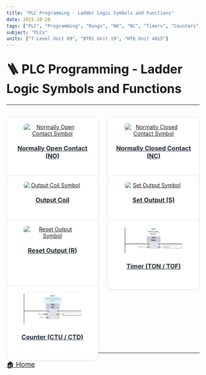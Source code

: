 ```yaml
---
title: "PLC Programming - Ladder Logic Symbols and Functions"
date: 2025-10-20
tags: ["PLC", "Programming", "Rungs", "NO", "NC", "Timers", "Counters"]
subject: "PLCs"
units: ["T-Level Unit 09", "BTEC Unit 19", "HTQ Unit 4015"]
---
```


<head>
  <style>
    .projects {
      display: grid;
      grid-template-columns: repeat(auto-fit, minmax(220px, 1fr));
      gap: 1.5rem;
      margin-top: 2rem;
    }

    .card-link {
      text-decoration: none;
    }

    .card {
      background: #ffffff;
      border: 1px solid #e5e7eb;
      border-radius: 10px;
      overflow: hidden;
      box-shadow: 0 2px 5px rgba(0, 0, 0, 0.05);
      transition: transform 0.2s ease;
      display: flex;
      flex-direction: column;
      align-items: center;
      padding: 1rem;
      height: 100%;
      text-align: center;
    }

    .card:hover {
      transform: scale(1.03);
    }

    .card img {
      width: 80%;
      max-width: 150px;
      height: auto;
      margin-bottom: 0.75rem;
      border-radius: 6px;
    }

    .card h3 {
      color: #1f2937;
      margin: 0.5rem 0 0;
      font-size: 1rem;
    }

    h1 {
      font-size: 2rem;
      margin-top: 2rem;
    }

    p {
      font-size: 1.1rem;
    }
  </style>
</head>

# 🪜 PLC Programming - Ladder Logic Symbols and Functions

---

<div class="projects">
  <a class="card-link" href="#">
    <div class="card">
      <img src="https://EngineeringShare.github.io/engineering-hub/images/PLC-Icons/NO_Contact.png" alt="Normally Open Contact Symbol">
      <h3>Normally Open Contact (NO)</h3>
    </div>
  </a>

  <a class="card-link" href="#">
    <div class="card">
      <img src="https://EngineeringShare.github.io/engineering-hub/images/PLC-Icons/NC_Contact.png" alt="Normally Closed Contact Symbol">
      <h3>Normally Closed Contact (NC)</h3>
    </div>
  </a>

  <a class="card-link" href="#">
    <div class="card">
      <img src="https://EngineeringShare.github.io/engineering-hub/images/PLC-Icons/Output_Coil.png" alt="Output Coil Symbol">
      <h3>Output Coil</h3>
    </div>
  </a>

  <a class="card-link" href="#">
    <div class="card">
      <img src="https://EngineeringShare.github.io/engineering-hub/images/PLC-Icons/Set_Output.png" alt="Set Output Symbol">
      <h3>Set Output (S)</h3>
    </div>
  </a>

  <a class="card-link" href="#">
    <div class="card">
      <img src="https://EngineeringShare.github.io/engineering-hub/images/PLC-Icons/Reset_Output.png" alt="Reset Output Symbol">
      <h3>Reset Output (R)</h3>
  </div>

  <a class="card-link" href="#">
    <div class="card">
      <img src="/images/PLC-Icons/TON Timer.png" alt="Timer Symbol">
      <h3>Timer (TON / TOF)</h3>
    </div>
  </a>

  <a class="card-link" href="#">
    <div class="card">
      <img src="/images/PLC-Icons/CTU Counter.png" alt="Counter Symbol">
      <h3>Counter (CTU / CTD)</h3>
    </div>
  </a>
</div>

---

<a href="https://engineeringshare.github.io/engineering-hub">🏠 Home</a>
